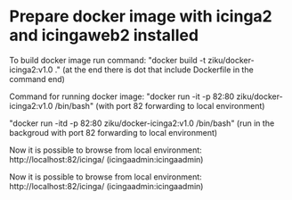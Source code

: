 # Prepare docker image with icinga2 and icingaweb2 installed


To build docker image run command: 
"docker build -t ziku/docker-icinga2:v1.0 ." (at the end there is dot that include Dockerfile in the command end)

Command for running docker image: 
"docker run -it -p 82:80 ziku/docker-icinga2:v1.0 /bin/bash" (with port 82 forwarding to local environment)

"docker run -itd -p 82:80 ziku/docker-icinga2:v1.0 /bin/bash" (run in the backgroud with port 82 forwarding to local environment)

Now it is possible to browse from local environment: http://localhost:82/icinga/ (icingaadmin:icingaadmin)

Now it is possible to browse from local environment: http://localhost:82/icinga/ (icingaadmin:icingaadmin)

    
